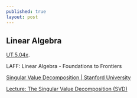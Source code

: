 ```yaml
---
published: true
layout: post
---
```

## Linear Algebra

[UT.5.04x](https://courses.edx.org/courses/course-v1:UTAustinX+UT.5.04x+3T2016/info). 

LAFF: Linear Algebra - Foundations to Frontiers



[Singular Value Decomposition | Stanford University](https://www.youtube.com/watch?v=P5mlg91as1c)


[Lecture: The Singular Value Decomposition (SVD)](https://www.youtube.com/watch?v=EokL7E6o1AE&t=151s)
